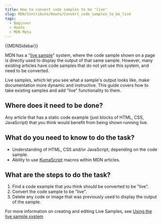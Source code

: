 ```yaml
---
title: How to convert code samples to be "live"
slug: MDN/Contribute/Howto/Convert_code_samples_to_be_live
tags:
  - Beginner
  - Howto
  - MDN Meta
---
```

{{MDNSidebar}}

MDN has a "[live sample](/en-US/docs/MDN/Structures/Live_samples)" system, where the code sample shown on a page is directly used to display the output of that same sample. However, many existing articles have code samples that do not yet use this system, and need to be converted.

Live samples, which let you see what a sample's output looks like, make documentation more dynamic and instructive. This guide covers how to take existing samples and add "live" functionality to them.

## Where does it need to be done?

Any article that has a static code example (just blocks of HTML, CSS, JavaScript) that you think would benefit from being shown running live.

## What do you need to know to do the task?

- Understanding of HTML, CSS and/or JavaScript, depending on the code sample.
- Ability to use [KumaScript](/en-US/docs/MDN/Tools/KumaScript) macros within MDN articles.

## What are the steps to do the task?

1.  Find a code example that you think should be converted to be "live".
2.  Convert the code sample to be "live".
3.  Delete any code or image that was previously used to display the output of the sample.

For more information on creating and editing Live Samples, see [Using the live sample system](/en-US/docs/MDN/Structures/Live_samples)
